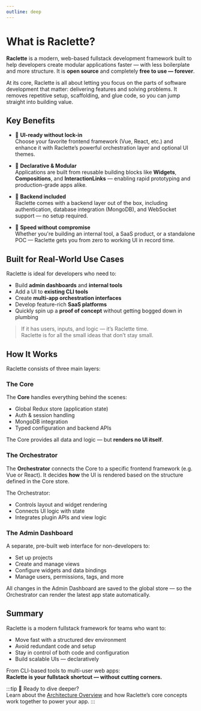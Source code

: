 ```yaml
---
outline: deep
---
```


# What is Raclette?

**Raclette** is a modern, web-based fullstack development framework built to help developers create modular applications faster — with less boilerplate and more structure. It is **open source** and completely **free to use — forever**.

At its core, Raclette is all about letting you focus on the parts of software development that matter: delivering features and solving problems. It removes repetitive setup, scaffolding, and glue code, so you can jump straight into building value.

## Key Benefits

- 🔧 **UI-ready without lock-in**  
  Choose your favorite frontend framework (Vue, React, etc.) and enhance it with Raclette’s powerful orchestration layer and optional UI themes.

- 🧱 **Declarative & Modular**  
  Applications are built from reusable building blocks like **Widgets**, **Compositions**, and **InteractionLinks** — enabling rapid prototyping and production-grade apps alike.

- 🔗 **Backend included**  
  Raclette comes with a backend layer out of the box, including authentication, database integration (MongoDB), and WebSocket support — no setup required.

- 🚀 **Speed without compromise**  
  Whether you're building an internal tool, a SaaS product, or a standalone POC — Raclette gets you from zero to working UI in record time.

## Built for Real-World Use Cases

Raclette is ideal for developers who need to:

- Build **admin dashboards** and **internal tools**
- Add a UI to **existing CLI tools**
- Create **multi-app orchestration interfaces**
- Develop feature-rich **SaaS platforms**
- Quickly spin up a **proof of concept** without getting bogged down in plumbing

> If it has users, inputs, and logic — it’s Raclette time.  
> Raclette is for all the small ideas that don’t stay small.

## How It Works

Raclette consists of three main layers:

### The Core

The **Core** handles everything behind the scenes:

- Global Redux store (application state)
- Auth & session handling
- MongoDB integration
- Typed configuration and backend APIs

The Core provides all data and logic — but **renders no UI itself**.

### The Orchestrator

The **Orchestrator** connects the Core to a specific frontend framework (e.g. Vue or React). It decides **how** the UI is rendered based on the structure defined in the Core store.

The Orchestrator:

- Controls layout and widget rendering
- Connects UI logic with state
- Integrates plugin APIs and view logic

### The Admin Dashboard

A separate, pre-built web interface for non-developers to:

- Set up projects
- Create and manage views
- Configure widgets and data bindings
- Manage users, permissions, tags, and more

All changes in the Admin Dashboard are saved to the global store — so the Orchestrator can render the latest app state automatically.

## Summary

Raclette is a modern fullstack framework for teams who want to:

- Move fast with a structured dev environment
- Avoid redundant code and setup
- Stay in control of both code and configuration
- Build scalable UIs — declaratively

From CLI-based tools to multi-user web apps:  
**Raclette is your fullstack shortcut — without cutting corners.**

:::tip
🔗 Ready to dive deeper?  
Learn about the [Architecture Overview](/guide/introduction/architecture.md) and how Raclette’s core concepts work together to power your app.
:::
